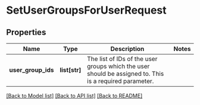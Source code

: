 # SetUserGroupsForUserRequest

## Properties
Name | Type | Description | Notes
------------ | ------------- | ------------- | -------------
**user_group_ids** | **list[str]** | The list of IDs of the user groups which the user should be assigned to. This is a required parameter. | 

[[Back to Model list]](../README.md#documentation-for-models) [[Back to API list]](../README.md#documentation-for-api-endpoints) [[Back to README]](../README.md)


